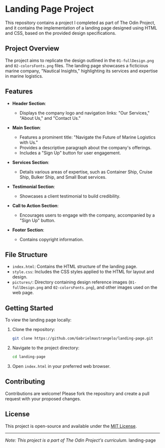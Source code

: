 # Landing Page Project

This repository contains a project I completed as part of The Odin Project, and it contains the implementation of a landing page designed using HTML and CSS, based on the provided design specifications.

## Project Overview

The project aims to replicate the design outlined in the `01-fullDesign.png` and `02-colorsFonts.png` files. The landing page showcases a ficticious marine company, "Nautical Insights," highlighting its services and expertise in marine logistics.

## Features

- **Header Section**:
  - Displays the company logo and navigation links: "Our Services," "About Us," and "Contact Us."

- **Main Section**:
  - Features a prominent title: "Navigate the Future of Marine Logistics with Us."
  - Provides a descriptive paragraph about the company's offerings.
  - Includes a "Sign Up" button for user engagement.

- **Services Section**:
  - Details various areas of expertise, such as Container Ship, Cruise Ship, Bulker Ship, and Small Boat services.

- **Testimonial Section**:
  - Showcases a client testimonial to build credibility.

- **Call to Action Section**:
  - Encourages users to engage with the company, accompanied by a "Sign Up" button.

- **Footer Section**:
  - Contains copyright information.

## File Structure

- `index.html`: Contains the HTML structure of the landing page.
- `style.css`: Includes the CSS styles applied to the HTML for layout and design.
- `pictures/`: Directory containing design reference images (`01-fullDesign.png` and `02-colorsFonts.png`), and other images used on the web page.

## Getting Started

To view the landing page locally:

1. Clone the repository:

   ```bash
   git clone https://github.com/Gabrielmastrangelo/landing-page.git
   ```

2. Navigate to the project directory:

   ```bash
   cd landing-page
   ```

3. Open `index.html` in your preferred web browser.

## Contributing

Contributions are welcome! Please fork the repository and create a pull request with your proposed changes.

## License

This project is open-source and available under the [MIT License](LICENSE).

---

*Note: This project is a part of The Odin Project's curriculum.*  landing-page
